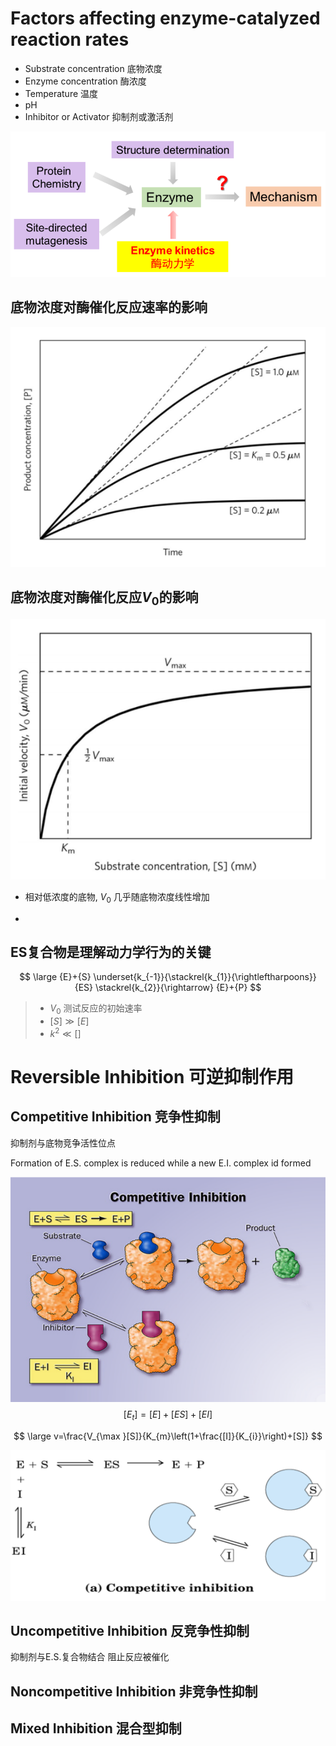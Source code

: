 # Factors affecting enzyme-catalyzed reaction rates

+   Substrate concentration 底物浓度
+   Enzyme concentration 酶浓度
+   Temperature 温度
+   рH
+   Inhibitor or Activator 抑制剂或激活剂

![image-20211008081018100](image/image-20211008081018100.png)

## 底物浓度对酶催化反应速率的影响

![image-20211008081419013](image/image-20211008081419013.png)

## 底物浓度对酶催化反应$V_0$的影响

![image-20211008081636720](image/image-20211008081636720.png)

+   相对低浓度的底物, $V_0$ 几乎随底物浓度线性增加

+   

## ES复合物是理解动力学行为的关键

$$
\large {E}+{S} \underset{k_{-1}}{\stackrel{k_{1}}{\rightleftharpoons}} {ES} \stackrel{k_{2}}{\rightarrow} {E}+{P}
$$

>   +   $V_0$ 测试反应的初始速率
>   +   $[S]\gg[E]$ 
>   +   $k^2\ll[]$ 

# Reversible Inhibition 可逆抑制作用

## Competitive Inhibition 竞争性抑制

抑制剂与底物竞争活性位点

Formation of E.S. complex is reduced while a new E.I. complex id formed

![image-20211009140250569](image/image-20211009140250569.png)
$$
[E_t] = [E] + [ES] +[EI]
$$

$$
\large v=\frac{V_{\max }[S]}{K_{m}\left(1+\frac{[I]}{K_{i}}\right)+[S]}
$$

![image-20211009140414694](image/image-20211009140414694.png)

## Uncompetitive Inhibition 反竞争性抑制

抑制剂与E.S.复合物结合 阻止反应被催化

## Noncompetitive Inhibition 非竞争性抑制

## Mixed Inhibition 混合型抑制

